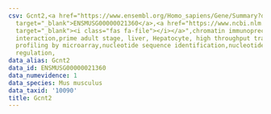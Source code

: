 ```yaml
---
csv: Gcnt2,<a href="https://www.ensembl.org/Homo_sapiens/Gene/Summary?db=core;g=ENSMUSG00000021360"
  target="_blank">ENSMUSG00000021360</a>,<a href="https://www.ncbi.nlm.nih.gov/pubmed/23834426"
  target="_blank"><i class="fas fa-file"></i></a>",chromatin immunoprecipitation assay,direct
  interaction,prime adult stage, liver, Hepatocyte, high throughput transcription
  profiling by microarray,nucleotide sequence identification,nucleotide sequence identification,transcriptional
  regulation,
data_alias: Gcnt2
data_id: ENSMUSG00000021360
data_numevidence: 1
data_species: Mus musculus
data_taxid: '10090'
title: Gcnt2
---
```

